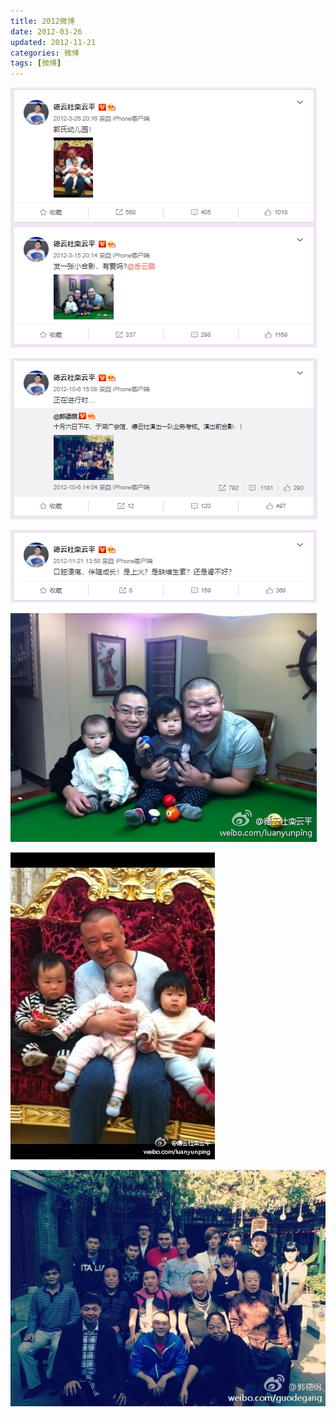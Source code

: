 ```yaml
---
title: 2012微博
date: 2012-03-26
updated: 2012-11-21
categories: 微博
tags: [微博]
---
```


![](https://raw.githubusercontent.com/rhenginium/image/main/20210422235356.png)

<!--more-->

![](https://raw.githubusercontent.com/rhenginium/image/main/20210422235507.png)

![](https://raw.githubusercontent.com/rhenginium/image/main/20210422235554.png)

![](https://raw.githubusercontent.com/rhenginium/image/main/20210422235411.png)

![](https://raw.githubusercontent.com/rhenginium/image/main/20210422235418.png)

![](https://raw.githubusercontent.com/rhenginium/image/main/20210422235528.png)